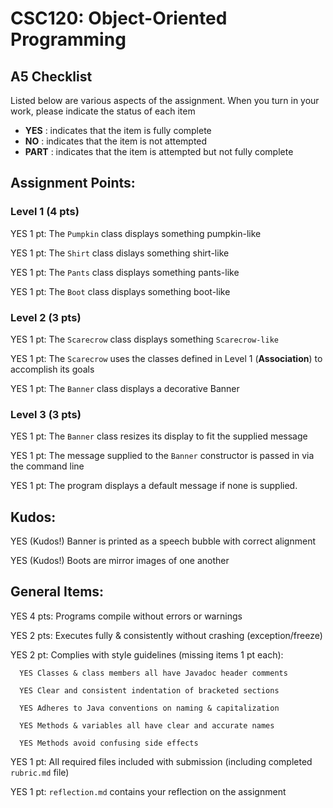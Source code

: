 # CSC120: Object-Oriented Programming
## A5 Checklist

Listed below are various aspects of the assignment.  When you turn in your work, please indicate the status of each item

- **YES** : indicates that the item is fully complete
- **NO** : indicates that the item is not attempted
- **PART** : indicates that the item is attempted but not fully complete


## Assignment Points:

### Level 1 (4 pts)

YES 1 pt: The `Pumpkin` class displays something pumpkin-like

YES 1 pt: The `Shirt` class dislays something shirt-like

YES 1 pt: The `Pants` class displays something pants-like

YES 1 pt: The `Boot` class displays something boot-like

### Level 2 (3 pts)

YES 1 pt: The `Scarecrow` class displays something `Scarecrow-like`

YES 1 pt: The `Scarecrow` uses the classes defined in Level 1 (**Association**) to accomplish its goals

YES 1 pt: The `Banner` class displays a decorative Banner

### Level 3 (3 pts)

YES 1 pt: The `Banner` class resizes its display to fit the supplied message

YES 1 pt: The message supplied to the `Banner` constructor is passed in via the command line

YES 1 pt: The program displays a default message if none is supplied.

## Kudos:

YES (Kudos!) Banner is printed as a speech bubble with correct alignment

YES (Kudos!) Boots are mirror images of one another



## General Items:

YES 4 pts: Programs compile without errors or warnings

YES 2 pts: Executes fully & consistently without crashing (exception/freeze)

YES 2 pt: Complies with style guidelines (missing items 1 pt each):

      YES Classes & class members all have Javadoc header comments

      YES Clear and consistent indentation of bracketed sections

      YES Adheres to Java conventions on naming & capitalization

      YES Methods & variables all have clear and accurate names

      YES Methods avoid confusing side effects

YES 1 pt: All required files included with submission (including completed `rubric.md` file)

YES 1 pt: `reflection.md` contains your reflection on the assignment
